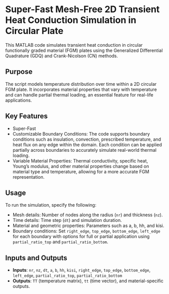 # Super-Fast Mesh-Free 2D Transient Heat Conduction Simulation in Circular Plate

This MATLAB code simulates transient heat conduction in circular functionally graded material (FGM) plates using the Generalized Differential Quadrature (GDQ) and Crank-Nicolson (CN) methods.

## Purpose
The script models temperature distribution over time within a 2D circular FGM plate. It incorporates material properties that vary with temperature and can handle partial thermal loading, an essential feature for real-life applications.

## Key Features
- Super-Fast
- Customizable Boundary Conditions: The code supports boundary conditions such as insulation, convection, prescribed temperature, and heat flux on any edge within the domain. Each condition can be applied partially across boundaries to accurately simulate real-world thermal loading.
- Variable Material Properties: Thermal conductivity, specific heat, Young’s modulus, and other material properties change based on material type and temperature, allowing for a more accurate FGM representation.

## Usage
To run the simulation, specify the following:

- Mesh details: Number of nodes along the radius (`nr`) and thickness (`nz`).
- Time details: Time step (`dt`) and simulation duration.
- Material and geometric properties: Parameters such as a, b, hh, and kisi.
- Boundary conditions: Set `right_edge`, `top_edge`, `bottom_edge`, `left_edge` for each boundary with options for full or partial application using `partial_ratio_top` and `partial_ratio_bottom`.

## Inputs and Outputs
- **Inputs**: `nr`, `nz`, `dt`, `a`, `b`, `hh`, `kisi`, `right_edge`, `top_edge`, `bottom_edge`, `left_edge`, `partial_ratio_top`, `partial_ratio_bottom`
- **Outputs**: `TT` (temperature matrix), `tt` (time vector), and material-specific outputs.
